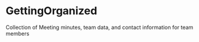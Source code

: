 # GettingOrganized
Collection of Meeting minutes, team data, and contact information for team members
